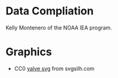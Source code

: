 # Data Compliation
Kelly Montenero of the NOAA IEA program.

# Graphics
* CC0 [valve svg](https://svgsilh.com/image/1066626.html) from svgsilh.com
